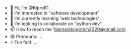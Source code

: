 - 👋 Hi, I’m @KiproB1
- 👀 I’m interested in "software development"
- 🌱 I’m currently learning 'web technologies'
- 💞️ I’m looking to collaborate on "python dev"
- 📫 How to reach me 'bismarkkiprotich2020@gmail.com
- 😄 Pronouns: ...
- ⚡ Fun fact: ...

<!---
KiproB1/KiproB1 is a ✨ special ✨ repository because its `README.md` (this file) appears on your GitHub profile.
You can click the Preview link to take a look at your changes.
--->
